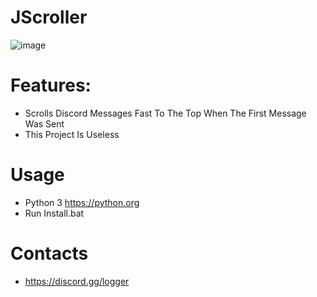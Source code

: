 # JScroller
![image](https://user-images.githubusercontent.com/106576578/182509707-c62a065c-0766-4be7-a354-bf61c5e2d37f.png)


# Features:
- Scrolls Discord Messages Fast To The Top When The First Message Was Sent
- This Project Is Useless

# Usage
- Python 3  https://python.org
- Run Install.bat

# Contacts
- https://discord.gg/logger

